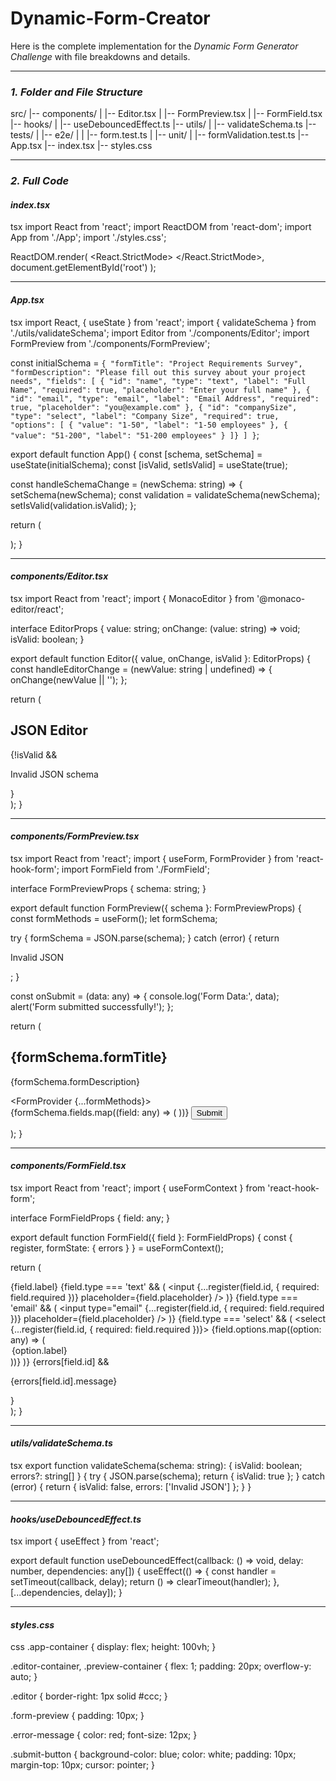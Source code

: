 # Dynamic-Form-Creator

Here is the complete implementation for the *Dynamic Form Generator Challenge* with file breakdowns and details.  

---

### *1. Folder and File Structure*

src/
|-- components/
|   |-- Editor.tsx
|   |-- FormPreview.tsx
|   |-- FormField.tsx
|-- hooks/
|   |-- useDebouncedEffect.ts
|-- utils/
|   |-- validateSchema.ts
|-- tests/
|   |-- e2e/
|   |   |-- form.test.ts
|   |-- unit/
|       |-- formValidation.test.ts
|-- App.tsx
|-- index.tsx
|-- styles.css


---

### *2. Full Code*

#### *index.tsx*
tsx
import React from 'react';
import ReactDOM from 'react-dom';
import App from './App';
import './styles.css';

ReactDOM.render(
  <React.StrictMode>
    <App />
  </React.StrictMode>,
  document.getElementById('root')
);


---

#### *App.tsx*
tsx
import React, { useState } from 'react';
import { validateSchema } from './utils/validateSchema';
import Editor from './components/Editor';
import FormPreview from './components/FormPreview';

const initialSchema = `{
  "formTitle": "Project Requirements Survey",
  "formDescription": "Please fill out this survey about your project needs",
  "fields": [
    { "id": "name", "type": "text", "label": "Full Name", "required": true, "placeholder": "Enter your full name" },
    { "id": "email", "type": "email", "label": "Email Address", "required": true, "placeholder": "you@example.com" },
    { "id": "companySize", "type": "select", "label": "Company Size", "required": true, "options": [
      { "value": "1-50", "label": "1-50 employees" },
      { "value": "51-200", "label": "51-200 employees" }
    ]}
  ]
}`;

export default function App() {
  const [schema, setSchema] = useState(initialSchema);
  const [isValid, setIsValid] = useState(true);

  const handleSchemaChange = (newSchema: string) => {
    setSchema(newSchema);
    const validation = validateSchema(newSchema);
    setIsValid(validation.isValid);
  };

  return (
    <div className="app-container">
      <div className="editor-container">
        <Editor value={schema} onChange={handleSchemaChange} isValid={isValid} />
      </div>
      <div className="preview-container">
        <FormPreview schema={schema} />
      </div>
    </div>
  );
}


---

#### *components/Editor.tsx*
tsx
import React from 'react';
import { MonacoEditor } from '@monaco-editor/react';

interface EditorProps {
  value: string;
  onChange: (value: string) => void;
  isValid: boolean;
}

export default function Editor({ value, onChange, isValid }: EditorProps) {
  const handleEditorChange = (newValue: string | undefined) => {
    onChange(newValue || '');
  };

  return (
    <div className="editor">
      <h2>JSON Editor</h2>
      <MonacoEditor
        height="100%"
        defaultLanguage="json"
        value={value}
        onChange={handleEditorChange}
      />
      {!isValid && <p className="error-message">Invalid JSON schema</p>}
    </div>
  );
}


---

#### *components/FormPreview.tsx*
tsx
import React from 'react';
import { useForm, FormProvider } from 'react-hook-form';
import FormField from './FormField';

interface FormPreviewProps {
  schema: string;
}

export default function FormPreview({ schema }: FormPreviewProps) {
  const formMethods = useForm();
  let formSchema;

  try {
    formSchema = JSON.parse(schema);
  } catch (error) {
    return <p>Invalid JSON</p>;
  }

  const onSubmit = (data: any) => {
    console.log('Form Data:', data);
    alert('Form submitted successfully!');
  };

  return (
    <div className="form-preview">
      <h2>{formSchema.formTitle}</h2>
      <p>{formSchema.formDescription}</p>
      <FormProvider {...formMethods}>
        <form onSubmit={formMethods.handleSubmit(onSubmit)}>
          {formSchema.fields.map((field: any) => (
            <FormField key={field.id} field={field} />
          ))}
          <button type="submit" className="submit-button">Submit</button>
        </form>
      </FormProvider>
    </div>
  );
}


---

#### *components/FormField.tsx*
tsx
import React from 'react';
import { useFormContext } from 'react-hook-form';

interface FormFieldProps {
  field: any;
}

export default function FormField({ field }: FormFieldProps) {
  const { register, formState: { errors } } = useFormContext();

  return (
    <div className="form-field">
      <label>{field.label}</label>
      {field.type === 'text' && (
        <input {...register(field.id, { required: field.required })} placeholder={field.placeholder} />
      )}
      {field.type === 'email' && (
        <input type="email" {...register(field.id, { required: field.required })} placeholder={field.placeholder} />
      )}
      {field.type === 'select' && (
        <select {...register(field.id, { required: field.required })}>
          {field.options.map((option: any) => (
            <option key={option.value} value={option.value}>{option.label}</option>
          ))}
        </select>
      )}
      {errors[field.id] && <p className="error-message">{errors[field.id].message}</p>}
    </div>
  );
}


---

#### *utils/validateSchema.ts*
tsx
export function validateSchema(schema: string): { isValid: boolean; errors?: string[] } {
  try {
    JSON.parse(schema);
    return { isValid: true };
  } catch (error) {
    return { isValid: false, errors: ['Invalid JSON'] };
  }
}


---

#### *hooks/useDebouncedEffect.ts*
tsx
import { useEffect } from 'react';

export default function useDebouncedEffect(callback: () => void, delay: number, dependencies: any[]) {
  useEffect(() => {
    const handler = setTimeout(callback, delay);
    return () => clearTimeout(handler);
  }, [...dependencies, delay]);
}


---

#### *styles.css*
css
.app-container {
  display: flex;
  height: 100vh;
}

.editor-container, .preview-container {
  flex: 1;
  padding: 20px;
  overflow-y: auto;
}

.editor {
  border-right: 1px solid #ccc;
}

.form-preview {
  padding: 10px;
}

.error-message {
  color: red;
  font-size: 12px;
}

.submit-button {
  background-color: blue;
  color: white;
  padding: 10px;
  margin-top: 10px;
  cursor: pointer;
}
